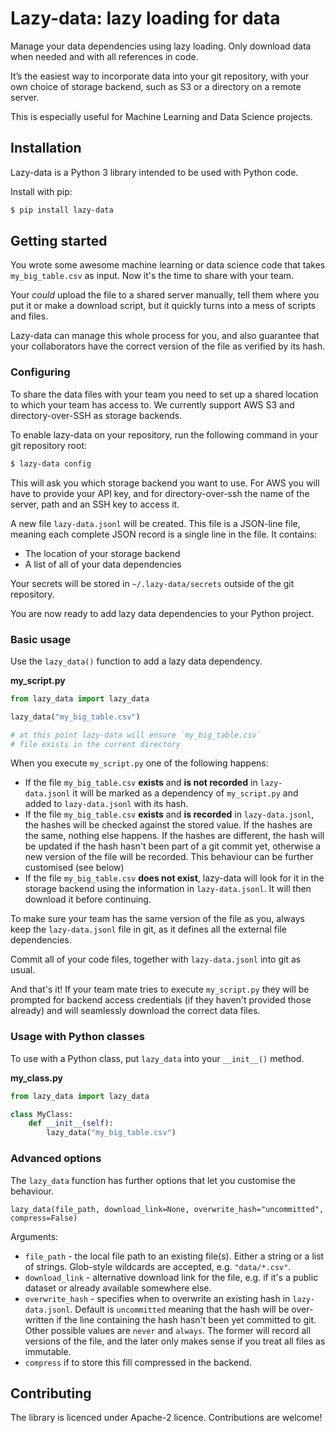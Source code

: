 # Lazy-data: lazy loading for data

Manage your data dependencies using lazy loading. Only download data when needed and with all references in code. 

It’s the easiest way to incorporate data into your git repository, with your own choice of storage backend, such as S3 or a directory on a remote server. 

This is especially useful for Machine Learning and Data Science projects. 

## Installation

Lazy-data is a Python 3 library intended to be used with Python code. 

Install with pip:

```bash
$ pip install lazy-data
```

## Getting started

You wrote some awesome machine learning or data science code that takes `my_big_table.csv` as input. Now it's the time to share with your team. 

Your *could* upload the file to a shared server manually, tell them where you put it or make a download script, but it quickly turns into a mess of scripts and files. 

Lazy-data can manage this whole process for you, and also guarantee that your collaborators have the correct version of the file as verified by its hash. 

### Configuring 

To share the data files with your team you need to set up a shared location to which your team has access to. We currently support AWS S3 and directory-over-SSH as storage backends. 

To enable lazy-data on your repository, run the following command in your git repository root: 

```bash
$ lazy-data config 
```

This will ask you which storage backend you want to use. For AWS you will have to provide your API key, and for directory-over-ssh the name of the server, path and an SSH key to access it.  

A new file `lazy-data.jsonl` will be created. This file is a JSON-line file, meaning each complete JSON record is a single line in the file. It contains:

- The location of your storage backend
- A list of all of your data dependencies  

Your secrets will be stored in `~/.lazy-data/secrets` outside of the git repository.

You are now ready to add lazy data dependencies to your Python project. 

### Basic usage 

Use the `lazy_data()` function to add a lazy data dependency. 

**my_script.py**
```python
from lazy_data import lazy_data

lazy_data("my_big_table.csv")

# at this point lazy-data will ensure `my_big_table.csv`
# file exists in the current directory
```

When you execute `my_script.py` one of the following happens:
 
 - If the file `my_big_table.csv` **exists** and **is not recorded** in `lazy-data.jsonl` it will be marked as a dependency of `my_script.py` and added to `lazy-data.jsonl` with its hash.
 - If the file `my_big_table.csv` **exists** and **is recorded** in `lazy-data.jsonl`, the hashes will be checked against the stored value. If the hashes are the same, nothing else happens. If the hashes are different, the hash will be updated if the hash hasn't been part of a git commit yet, otherwise a new version of the file will be recorded. This behaviour can be further customised (see below)   
 - If the file `my_big_table.csv` **does not exist**, lazy-data will look for it in the storage backend using the information in `lazy-data.jsonl`. It will then download it before continuing. 
 
To make sure your team has the same version of the file as you, always keep the `lazy-data.jsonl` file in git, as it defines all the external file dependencies. 

Commit all of your code files, together with `lazy-data.jsonl` into git as usual. 

And that's it! If your team mate tries to execute `my_script.py` they will be prompted for backend access credentials (if they haven't provided those already) and will seamlessly download the correct data files. 

### Usage with Python classes

To use with a Python class, put `lazy_data` into your `__init__()` method. 

**my_class.py**
```python
from lazy_data import lazy_data

class MyClass:
    def __init__(self):        
        lazy_data("my_big_table.csv")
```

### Advanced options

The `lazy_data` function has further options that let you customise the behaviour. 

`lazy_data(file_path, download_link=None, overwrite_hash="uncommitted", compress=False)`

Arguments:
- `file_path` - the local file path to an existing file(s). Either a string or a list of strings. Glob-style wildcards are accepted, e.g. `"data/*.csv"`. 
- `download_link` - alternative download link for the file, e.g. if it's a public dataset or already available somewhere else. 
- `overwrite_hash` - specifies when to overwrite an existing hash in `lazy-data.jsonl`. Default is `uncommitted` meaning that the hash will be over-written if the line containing the hash hasn't been yet committed to git. Other possible values are `never` and `always`. The former will record all versions of the file, and the later only makes sense if you treat all files as immutable.
- `compress` if to store this fill compressed in the backend.     

## Contributing

The library is licenced under Apache-2 licence. Contributions are welcome!
   